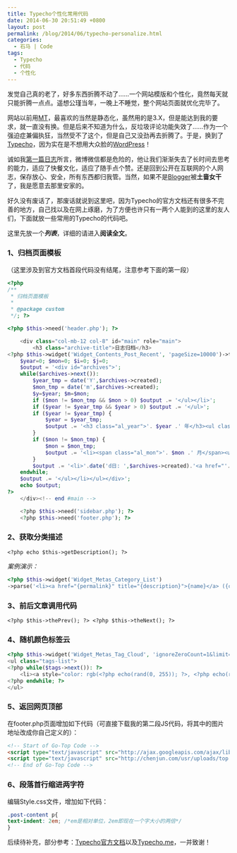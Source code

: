 ```yaml
---
title: Typecho个性化常用代码
date: 2014-06-30 20:51:49 +0800
layout: post
permalink: /blog/2014/06/typecho-personalize.html
categories:
  - 石马 | Code
tags:
  - Typecho
  - 代码
  - 个性化
---
```

发觉自己真的老了，好多东西折腾不动了……一个网站模版和个性化，竟然每天就只能折腾一点点。遥想公瑾当年，一晚上不睡觉，整个网站页面就优化完毕了。

网站以前用[MT](http://www.movabletype.com)，最喜欢的当然是静态化，虽然用的是3.X，但是能达到我的要求，就一直没有换。但是后来不知道为什么，反垃圾评论功能失效了……作为一个强迫症兼偏执狂，当然受不了这个，但是自己又没劲再去折腾了。于是，换到了[Typecho](http://www.typecho.org)，因为实在是不想用大众脸的[WordPress](http://wordpress.org)！

诚如我[第一篇日志](/blog/2014/06/start.html)所言，微博微信都是危险的，他让我们渐渐失去了长时间去思考的能力，适应了快餐文化，适应了随手点个赞。还是回到公开在互联网的个人网志，保存放心、安全，所有东西都归我管。当然，如果不是[Blogger](http://www.blogger.com)被**土啬女干**了，我是愿意去那里安家的。

好久没有废话了，那废话就说到这里吧，因为Typecho的官方文档还有很多不完善的地方，自己找以及在网上琢磨，为了方便也许只有一两个人能到的这里的友人们，下面就放一些常用的Typecho的代码吧。

这里先放一个***列表***，详细的请进入**阅读全文**。

<!--more-->

### 1、归档页面模板

（这里涉及到官方文档首段代码没有结尾，注意参考下面的第一段）

```php
<?php
/**
 * 归档页面模板
 *
 * @package custom
 */; ?>

<?php $this->need('header.php'); ?>

    <div class="col-mb-12 col-8" id="main" role="main">
        <h3 class="archive-title">日志归档</h3>
<?php $this->widget('Widget_Contents_Post_Recent', 'pageSize=10000')->to($archives);   
    $year=0; $mon=0; $i=0; $j=0;   
    $output = '<div id="archives">';   
    while($archives->next()):   
        $year_tmp = date('Y',$archives->created);   
        $mon_tmp = date('m',$archives->created);   
        $y=$year; $m=$mon;   
        if ($mon != $mon_tmp && $mon > 0) $output .= '</ul></li>';   
        if ($year != $year_tmp && $year > 0) $output .= '</ul>';   
        if ($year != $year_tmp) {   
            $year = $year_tmp;   
            $output .= '<h3 class="al_year">'. $year .' 年</h3><ul class="al_mon_list">'; //输出年份   
        }   
        if ($mon != $mon_tmp) {   
            $mon = $mon_tmp;   
            $output .= '<li><span class="al_mon">'. $mon .' 月</span><ul class="al_post_list">'; //输出月份   
        }   
        $output .= '<li>'.date('d日: ',$archives->created).'<a href="'.$archives->permalink .'">'. $archives->title .'</a> <em>('. $archives->commentsNum.')</em></li>'; //输出文章日期和标题   
    endwhile;   
    $output .= '</ul></li></ul></div>';   
    echo $output;   
?>
    </div><!-- end #main -->

    <?php $this->need('sidebar.php'); ?>
    <?php $this->need('footer.php'); ?>
```

### 2、获取分类描述

`<?php echo $this->getDescription(); ?>`


*案例演示：*

```php
<?php $this->widget('Widget_Metas_Category_List')
->parse('<li><a href="{permalink}" title="{description}">{name}</a> ({count})</li>'); ?>
```

### 3、前后文章调用代码

`<?php $this->thePrev(); ?> <?php $this->theNext(); ?>`

### 4、随机颜色标签云

```php
<?php $this->widget('Widget_Metas_Tag_Cloud', 'ignoreZeroCount=1&limit=30')->to($tags); ?>
<ul class="tags-list">
<?php while($tags->next()): ?>
    <li><a style="color: rgb(<?php echo(rand(0, 255)); ?>, <?php echo(rand(0,255)); ?>, <?php echo(rand(0, 255)); ?>)" href="<?php $tags->permalink(); ?>" title='<?php $tags->name(); ?>'><?php $tags->name(); ?></a></li>
<?php endwhile; ?>
</ul>
```

### 5、返回网页顶部

在footer.php页面增加如下代码（可直接下载我的第二段JS代码，将其中的图片地址改成你自己定义的）：

```html
<!-- Start of Go-Top Code -->
<script type="text/javascript" src="http://ajax.googleapis.com/ajax/libs/jquery/1.7.2/jquery.min.js"></script>
<script type="text/javascript" src="http://chenjun.com/usr/uploads/top.js"></script>
<!-- End of Go-Top Code -->
```

### 6、段落首行缩进两字符

编辑Style.css文件，增加如下代码：

```css
.post-content p{
text-indent: 2em; /*em是相对单位，2em即现在一个字大小的两倍*/
}
```

后续待补充，部分参考：[Typecho官方文档](http://docs.typecho.org)以及[Typecho.me](http://typecho.me)，一并致谢！